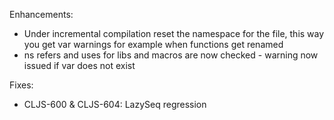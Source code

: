 
Enhancements: 

* Under incremental compilation reset the namespace for the file, this way you get var warnings for example when functions get renamed
* ns refers and uses for libs and macros are now checked - warning now issued if var does not exist

Fixes:

* CLJS-600 & CLJS-604: LazySeq regression